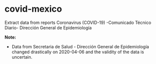 # covid-mexico
Extract data from reports Coronavirus (COVID-19) -Comunicado Técnico Diario- Dirección General de Epidemiología

**Note:** 

- Data from Secretaria de Salud - Dirección General de Epidemiología changed drastically on 2020-04-06 and the validity of the data is uncertain.


